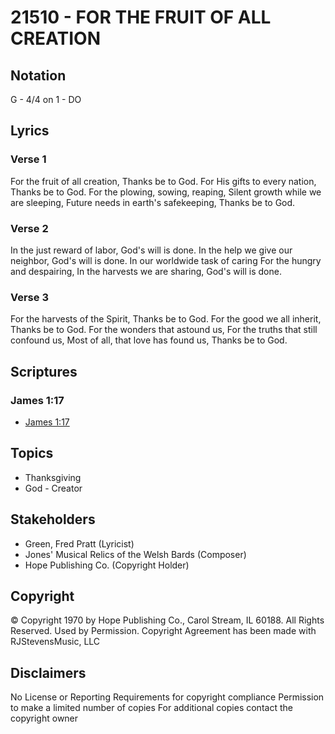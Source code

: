 # 21510 - FOR THE FRUIT OF ALL CREATION

## Notation

G - 4/4 on 1 - DO

## Lyrics

### Verse 1

For the fruit of all creation, Thanks be to God. For His gifts to every nation, Thanks be to God. For the plowing, sowing, reaping, Silent growth while we are sleeping, Future needs in earth's safekeeping, Thanks be to God.

### Verse 2

In the just reward of labor, God's will is done. In the help we give our neighbor, God's will is done. In our worldwide task of caring For the hungry and despairing, In the harvests we are sharing, God's will is done.

### Verse 3

For the harvests of the Spirit, Thanks be to God. For the good we all inherit, Thanks be to God. For the wonders that astound us, For the truths that still confound us, Most of all, that love has found us, Thanks be to God.


## Scriptures

### James 1:17

- [James 1:17](https://www.biblegateway.com/passage/?search=James%201%3A17)


## Topics

- Thanksgiving
- God - Creator

## Stakeholders

- Green, Fred Pratt (Lyricist)
- Jones' Musical Relics of the Welsh Bards (Composer)
- Hope Publishing Co. (Copyright Holder)

## Copyright

© Copyright 1970 by Hope Publishing Co., Carol Stream, IL 60188. All Rights Reserved. Used by Permission.
Copyright Agreement has been made with RJStevensMusic, LLC

## Disclaimers

No License or Reporting Requirements for copyright compliance
Permission to make a limited number of copies
For additional copies contact the copyright owner

